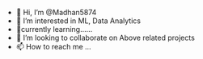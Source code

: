 - 👋 Hi, I’m @Madhan5874
- 👀 I’m interested in ML, Data Analytics 
- 🌱currently learning......
- 💞️ I’m looking to collaborate on Above related projects
- 📫 How to reach me ...
<!---
mail-id:- madhanmadhu5874@gmail.com
